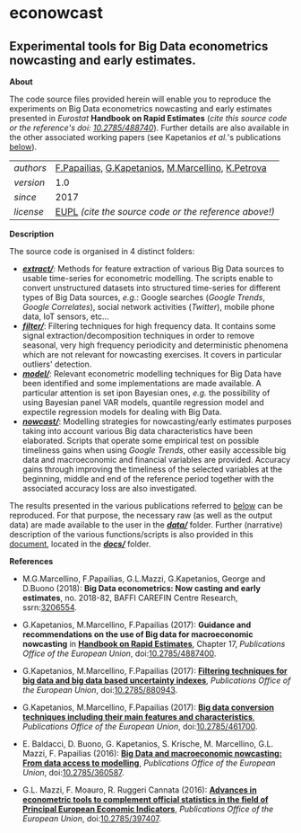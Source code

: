 econowcast
==========

Experimental tools for Big Data econometrics nowcasting and early estimates.
---

**About**

The code source files provided herein will enable you to reproduce the experiments 
on Big Data econometrics nowcasting and early estimates presented in _Eurostat_ **Handbook on Rapid Estimates**
(_cite this source code or the reference's doi: [10.2785/488740](http://dx.doi.org/10.2785/488740)_).
Further details are also available in the other associated working papers (see 
Kapetanios _et al._'s publications [below](#References)).

<table align="center">
    <tr> <td align="left"><i>authors</i></td> <td align="left"> <a href="mailto:fotis.papailias@quantf.com">F.Papailias</a>, 
	<a href="mailto:kapetaniosgeorge@gmail.com">G.Kapetanios</a>, <a href="mailto:massimiliano.marcellino@unibocconi.it">M.Marcellino</a>, 
	<a href="mailto:katerina.petrova@st-andrews.ac.uk">K.Petrova</a></td> </tr> 
    <tr> <td align="left"><i>version</i></td> <td align="left">1.0</td> </tr> 
    <tr> <td align="left"><i>since</i></td> <td align="left">2017</td> </tr> 
    <tr> <td align="left"><i>license</i></td> <td align="left"><a href="https://joinup.ec.europa.eu/sites/default/files/eupl1.1.-licence-en_0.pdfEUPL">EUPL</a> <i>(cite the source code or the reference above!)</i></td> </tr> 
</table>

**Description**

The source code is organised in 4 distinct folders:
* [**_extract/_**](extract): Methods for feature extraction of various Big Data sources to usable time-series for econometric modelling. The scripts enable to convert unstructured datasets into structured time-series for different types of Big Data sources, _e.g._: Google searches (_Google Trends_, _Google Correlates_), social network activities (_Twitter_), mobile phone data, IoT sensors, etc...
* [**_filter/_**](filter): Filtering techniques for high frequency data. It contains some signal extraction/decomposition techniques in order to remove seasonal, very high frequency periodicity and deterministic phenomena which are not relevant for nowcasting exercises. It covers in particular outliers' detection.
* [**_model/_**](model): Relevant econometric modelling techniques for Big Data have been identified and some implementations are made available. A particular attention is set ipon Bayesian ones, _e.g._ the possibility of  using Bayesian panel VAR models, quantile regression model and expectile regression models for dealing with Big Data.
* [**_nowcast/_**](nowcast): Modelling strategies for nowcasting/early estimates purposes taking into account various Big data characteristics have been elaborated. Scripts that operate some empirical test on possible timeliness gains when using _Google Trends_, other easily accessible big data and macroeconomic and financial variables are provided. Accuracy gains through improving the timeliness of the selected variables at the beginning, middle and end of the reference period together with the associated accuracy loss are also investigated.

The results presented in the various publications referred to [below](#References) can be reproduced.
For that purpose, the necessary raw (as well as the output data) are made available to the user in the [**_data/_**](data) folder.
Further (narrative) description of the various functions/scripts is also provided in this [document](docs/econowcast-code_description.pdf), located in the [**_docs/_**](docs) folder.

**<a name="References"></a>References** 

*  M.G.Marcellino, F.Papailias, G.L.Mazzi, G.Kapetanios, George and D.Buono (2018): **Big Data econometrics: Now casting and early estimates**, no. 2018-82, BAFFI CAREFIN Centre Research, ssrn:[3206554](https://ssrn.com/abstract=3206554).

* G.Kapetanios, M.Marcellino, F.Papailias (2017): 
**Guidance and recommendations on the use of Big data for macroeconomic nowcasting** in
[**Handbook on Rapid Estimates**](http://ec.europa.eu/eurostat/documents/3859598/8555708/KS-GQ-17-008-EN-N.pdf), Chapter 17,
_Publications Office of the European Union_, doi:[10.2785/4887400](http://dx.doi.org/10.2785/4887400).  

* G.Kapetanios, M.Marcellino, F.Papailias (2017): 
[**Filtering techniques for big data and big data based uncertainty indexes**](http://ec.europa.eu/eurostat/documents/3888793/8440791/KS-TC-17-007-EN-N.pdf),
_Publications Office of the European Union_, doi:[10.2785/880943](http://dx.doi.org/10.2785/880943).

* G.Kapetanios, M.Marcellino, F.Papailias (2017): 
[**Big data conversion techniques including their main features and characteristics**](http://ec.europa.eu/eurostat/documents/3888793/8123371/KS-TC-17-003-EN-N.pdf), 
_Publications Office of the European Union_, doi:[10.2785/461700](http://dx.doi.org/10.2785/461700).

* E. Baldacci, D. Buono, G. Kapetanios, S. Krische, M. Marcellino, G.L. Mazzi, F. Papailias (2016): 
[**Big Data and macroeconomic nowcasting: From data access to modelling**](http://ec.europa.eu/eurostat/documents/3888793/7753027/KS-TC-16-024-EN-N.pdf),
_Publications Office of the European Union_, doi:[10.2785/360587](http://dx.doi.org/10.2785/360587).

* G.L. Mazzi, F. Moauro, R. Ruggeri Cannata (2016): 
[**Advances in econometric tools to complement official statistics in the field of Principal European Economic Indicators**](http://ec.europa.eu/eurostat/documents/3888793/7579703/KS-TC-16-013-EN-N.pdf/21b94a6c-55ba-4d3a-af52-01617bbe4310),
_Publications Office of the European Union_, doi:[10.2785/397407](http://dx.doi.org/10.2785/397407).
